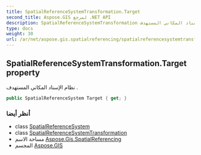 ```yaml
---
title: SpatialReferenceSystemTransformation.Target
second_title: Aspose.GIS لمرجع .NET API
description: SpatialReferenceSystemTransformation ملكية. نظام الإسناد المكاني المستهدف .
type: docs
weight: 30
url: /ar/net/aspose.gis.spatialreferencing/spatialreferencesystemtransformation/target/
---
```

## SpatialReferenceSystemTransformation.Target property

نظام الإسناد المكاني المستهدف .

```csharp
public SpatialReferenceSystem Target { get; }
```

### أنظر أيضا

* class [SpatialReferenceSystem](../../spatialreferencesystem/)
* class [SpatialReferenceSystemTransformation](../)
* مساحة الاسم [Aspose.Gis.SpatialReferencing](../../spatialreferencesystemtransformation/)
* المجسم [Aspose.GIS](../../../)



